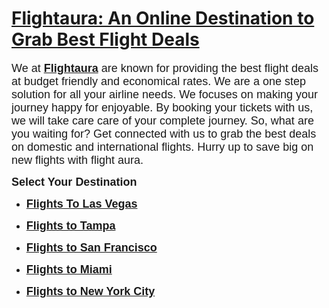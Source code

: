 <h1><u><strong>Flightaura: An Online Destination to Grab Best Flight Deals</strong></u></h1>
<p><span style="font-family: 'Calibri Light', sans-serif;"><span style="font-size: large;">We at <a href="https://www.flightaura.com/flights/"><strong>Flightaura</strong></a> are known for providing the best flight deals at budget friendly and economical rates. We are a one step solution for all your airline needs. We focuses on making your journey happy for enjoyable. By booking your tickets with us, we will take care care of your complete journey. So, what are you waiting for? Get connected with us to grab the best deals on domestic and international flights. Hurry up to save big on new flights with flight aura.</span></span></p>
<p align="justify"><span style="font-family: 'Calibri Light', sans-serif;"><span style="font-size: large;"><strong>Select Your Destination</strong></span></span></p>
<ul>
<li>
<p align="justify"><span style="font-family: 'Calibri Light', sans-serif;"><span style="font-size: large;"><a href="https://www.flightaura.com/flights/flights-to-las-vegas/"><strong>Flights To Las Vegas</strong></a></span></span></p>
</li>
<li>
<p align="justify"><span style="font-family: 'Calibri Light', sans-serif;"><span style="font-size: large;"><a href="https://www.flightaura.com/flights/flights-to-tampa/"><strong>Flights to Tampa</strong></a></span></span></p>
</li>
<li>
<p align="justify"><span style="font-family: 'Calibri Light', sans-serif;"><span style="font-size: large;"><a href="https://www.flightaura.com/flights/flights-to-san-francisco/"><strong>Flights to San Francisco</strong></a></span></span></p>
</li>
<li>
<p align="justify"><span style="font-family: 'Calibri Light', sans-serif;"><span style="font-size: large;"><strong><a href="https://www.flightaura.com/flights/flights-to-miami/">Flights to Miami</a></strong></span></span></p>
</li>
<li>
<p align="justify"><span style="font-family: 'Calibri Light', sans-serif;"><span style="font-size: large;"><a href="https://www.flightaura.com/flights/flights-to-new-york-city/"><strong>Flights to New York City</strong></a></span></span></p>
</li>
</ul>
